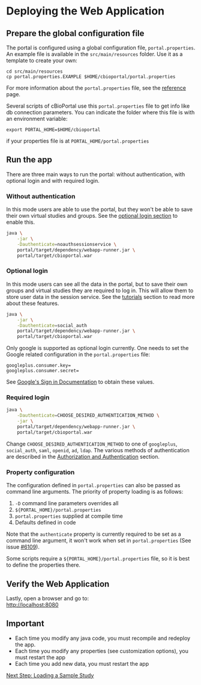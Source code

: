 # Deploying the Web Application

## Prepare the global configuration file

The portal is configured using a global configuration file, `portal.properties`.
An example file is available in the `src/main/resources` folder.
Use it as a template to create your own:

    cd src/main/resources
    cp portal.properties.EXAMPLE $HOME/cbioportal/portal.properties

For more information about the `portal.properties` file, see the
[reference](portal.properties-Reference.md) page.

Several scripts of cBioPortal use this `portal.properties` file to get info
like db connection parameters. You can indicate the folder where this file is
with an environment variable:

```
export PORTAL_HOME=$HOME/cbioportal
```

if your properties file is at `PORTAL_HOME/portal.properties`

## Run the app
There are three main ways to run the portal: without authentication, with
optional login and with required login.

### Without authentication
In this mode users are able to use the portal, but they won't be able to save
their own virtual studies and groups. See the [optional login
section](#optional-login) to enable this.
 
```bash
java \
    -jar \
    -Dauthenticate=noauthsessionservice \
    portal/target/dependency/webapp-runner.jar \
    portal/target/cbioportal.war
```

### Optional login

In this mode users can see all the data in the portal, but to save their own
groups and virtual studies they are required to log in. This will allow them to
store user data in the session service. See the
[tutorials](https://www.cbioportal.org/tutorials) section to read more about
these features.

```bash
java \
    -jar \
    -Dauthenticate=social_auth
    portal/target/dependency/webapp-runner.jar \
    portal/target/cbioportal.war
```

Only google is supported as optional login currently. One needs to set the
Google related configuration in the `portal.properties` file:

```
googleplus.consumer.key=
googleplus.consumer.secret=
```

See [Google's Sign in
Documentation](https://developers.google.com/identity/sign-in/web/sign-in#before_you_begin)
to obtain these values.


### Required login

```bash
java \
    -Dauthenticate=CHOOSE_DESIRED_AUTHENTICATION_METHOD \
    -jar \
    portal/target/dependency/webapp-runner.jar \
    portal/target/cbioportal.war
```

Change `CHOOSE_DESIRED_AUTHENTICATION_METHOD` to one of `googleplus`,
`social_auth`, `saml`, `openid`, `ad`, `ldap`. The various methods of
authentication are described in the [Authorization and
Authentication](https://docs.cbioportal.org/#2-2-authorization-and-authentication)
section.

### Property configuration
The configuration defined in `portal.properties` can also be
passed as command line arguments. The priority of property loading is as
follows:

1. `-D` command line parameters overrides all
2. `${PORTAL_HOME}/portal.properties`
3. `portal.properties` supplied at compile time
4. Defaults defined in code

Note that the `authenticate` property is currently required to be set as a
command line argument, it won't work when set in `portal.properties` (See issue
[#6109](https://github.com/cBioPortal/cbioportal/issues/6109)).

Some scripts require a `${PORTAL_HOME}/portal.properties` file, so it is best
to define the properties there.

## Verify the Web Application

Lastly, open a browser and go to:  
<http://localhost:8080>

## Important

- Each time you modify any java code, you must recompile and redeploy the app.
- Each time you modify any properties (see customization options), you must restart the app
- Each time you add new data, you must restart the app


[Next Step: Loading a Sample Study](Load-Sample-Cancer-Study.md)
